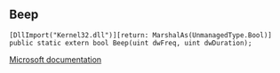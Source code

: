 ## Beep

```
[DllImport("Kernel32.dll")][return: MarshalAs(UnmanagedType.Bool)]
public static extern bool Beep(uint dwFreq, uint dwDuration);
```

[Microsoft documentation](https://docs.microsoft.com/en-us/windows/win32/api/winbase/nf-winbase-beep)
